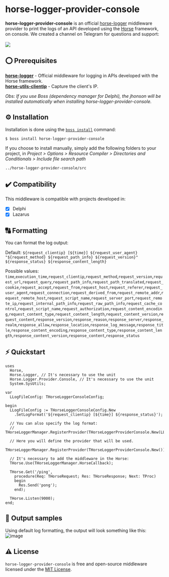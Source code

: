 # horse-logger-provider-console
<b>horse-logger-provider-console</b> is an official <a href="https://github.com/HashLoad/horse-logger">horse-logger</a> middleware provider to print the logs of an API developed using the <a href="https://github.com/HashLoad/horse">Horse</a> framework, on console. We created a channel on Telegram for questions and support:<br><br>
<a href="https://t.me/hashload">
  <img src="https://img.shields.io/badge/telegram-join%20channel-7289DA?style=flat-square">
</a>

## ⭕ Prerequisites
[**horse-logger**](https://github.com/HashLoad/horse-logger) - Official middleware for logging in APIs developed with the Horse framework.<br>
[**horse-utils-clientip**](https://github.com/dliocode/horse-utils-clientip) - Capture the client's IP.

*Obs: If you use Boss (dependency manager for Delphi), the jhonson will be installed automatically when installing horse-logger-provider-console.*

## ⚙️ Installation
Installation is done using the [`boss install`](https://github.com/HashLoad/boss) command:
``` sh
$ boss install horse-logger-provider-console
```
If you choose to install manually, simply add the following folders to your project, in *Project > Options > Resource Compiler > Directories and Conditionals > Include file search path*
```
../horse-logger-provider-console/src
```

## ✔️ Compatibility
This middleware is compatible with projects developed in:
- [X] Delphi
- [X] Lazarus

## 🔠 Formatting
You can format the log output:

Default: `${request_clientip} [${time}] ${request_user_agent} "${request_method} ${request_path_info} ${request_version}" ${response_status} ${response_content_length}`

Possible values: `time`,`execution_time`,`request_clientip`,`request_method`,`request_version`,`request_url`,`request_query`,`request_path_info`,`request_path_translated`,`request_cookie`,`request_accept`,`request_from`,`request_host`,`request_referer`,`request_user_agent`,`request_connection`,`request_derived_from`,`request_remote_addr`,`request_remote_host`,`request_script_name`,`request_server_port`,`request_remote_ip`,`request_internal_path_info`,`request_raw_path_info`,`request_cache_control`,`request_script_name`,`request_authorization`,`request_content_encoding`,`request_content_type`,`request_content_length`,`request_content_version`,`request_content`,`response_version`,`response_reason`,`response_server`,`response_realm`,`response_allow`,`response_location`,`response_log_message`,`response_title`,`response_content_encoding`,`response_content_type`,`response_content_length`,`response_content_version`,`response_content`,`response_status`

## ⚡️ Quickstart
```delphi
uses
  Horse,
  Horse.Logger, // It's necessary to use the unit
  Horse.Logger.Provider.Console, // It's necessary to use the unit
  System.SysUtils;

var
  LLogFileConfig: THorseLoggerConsoleConfig;

begin
  LLogFileConfig := THorseLoggerConsoleConfig.New
    .SetLogFormat('${request_clientip} [${time}] ${response_status}');

  // You can also specify the log format:
  // THorseLoggerManager.RegisterProvider(THorseLoggerProviderConsole.New(LLogFileConfig));

  // Here you will define the provider that will be used.
  THorseLoggerManager.RegisterProvider(THorseLoggerProviderConsole.New());

  // It's necessary to add the middleware in the Horse:
  THorse.Use(THorseLoggerManager.HorseCallback);

  THorse.Get('/ping',
    procedure(Req: THorseRequest; Res: THorseResponse; Next: TProc)
    begin
      Res.Send('pong');
    end);

  THorse.Listen(9000);
end;
```

## 📝 Output samples
Using default log formatting, the output will look something like this:
![image](https://user-images.githubusercontent.com/16382981/136378628-30c7fa6f-7d27-4faa-a8f9-7356b547099a.png)

## ⚠️ License
`horse-logger-provider-console` is free and open-source middleware licensed under the [MIT License](https://github.com/HashLoad/horse-logger-provider-console/blob/master/LICENSE).

